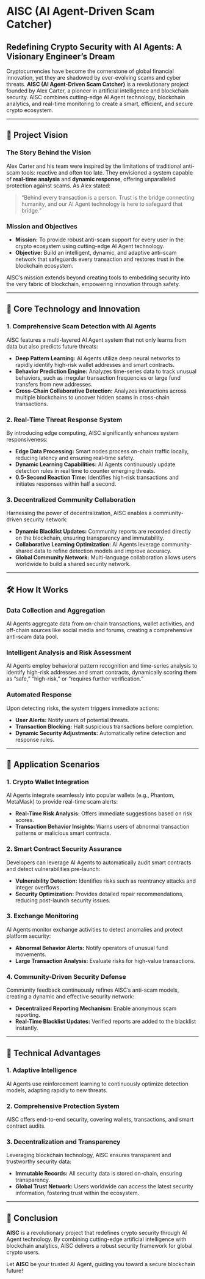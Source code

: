 # AISC (AI Agent-Driven Scam Catcher)

## Redefining Crypto Security with AI Agents: A Visionary Engineer’s Dream

Cryptocurrencies have become the cornerstone of global financial innovation, yet they are shadowed by ever-evolving scams and cyber threats. **AISC (AI Agent-Driven Scam Catcher)** is a revolutionary project founded by Alex Carter, a pioneer in artificial intelligence and blockchain security. AISC combines cutting-edge AI Agent technology, blockchain analytics, and real-time monitoring to create a smart, efficient, and secure crypto ecosystem.

---

## 🌟 Project Vision

### The Story Behind the Vision
Alex Carter and his team were inspired by the limitations of traditional anti-scam tools: reactive and often too late. They envisioned a system capable of **real-time analysis** and **dynamic response**, offering unparalleled protection against scams. As Alex stated:

> “Behind every transaction is a person. Trust is the bridge connecting humanity, and our AI Agent technology is here to safeguard that bridge.”

### Mission and Objectives
- **Mission:** To provide robust anti-scam support for every user in the crypto ecosystem using cutting-edge AI Agent technology.
- **Objective:** Build an intelligent, dynamic, and adaptive anti-scam network that safeguards every transaction and restores trust in the blockchain ecosystem.

AISC’s mission extends beyond creating tools to embedding security into the very fabric of blockchain, empowering innovation through safety.

---

## 🚀 Core Technology and Innovation

### 1. Comprehensive Scam Detection with AI Agents
AISC features a multi-layered AI Agent system that not only learns from data but also predicts future threats:
- **Deep Pattern Learning:** AI Agents utilize deep neural networks to rapidly identify high-risk wallet addresses and smart contracts.
- **Behavior Prediction Engine:** Analyzes time-series data to track unusual behaviors, such as irregular transaction frequencies or large fund transfers from new addresses.
- **Cross-Chain Collaborative Detection:** Analyzes interactions across multiple blockchains to uncover hidden scams in cross-chain transactions.

### 2. Real-Time Threat Response System
By introducing edge computing, AISC significantly enhances system responsiveness:
- **Edge Data Processing:** Smart nodes process on-chain traffic locally, reducing latency and ensuring real-time safety.
- **Dynamic Learning Capabilities:** AI Agents continuously update detection rules in real time to counter emerging threats.
- **0.5-Second Reaction Time:** Identifies high-risk transactions and initiates responses within half a second.

### 3. Decentralized Community Collaboration
Harnessing the power of decentralization, AISC enables a community-driven security network:
- **Dynamic Blacklist Updates:** Community reports are recorded directly on the blockchain, ensuring transparency and immutability.
- **Collaborative Learning Optimization:** AI Agents leverage community-shared data to refine detection models and improve accuracy.
- **Global Community Network:** Multi-language collaboration allows users worldwide to build a shared security network.

---

## 🛠️ How It Works

### Data Collection and Aggregation
AI Agents aggregate data from on-chain transactions, wallet activities, and off-chain sources like social media and forums, creating a comprehensive anti-scam data pool.

### Intelligent Analysis and Risk Assessment
AI Agents employ behavioral pattern recognition and time-series analysis to identify high-risk addresses and smart contracts, dynamically scoring them as “safe,” “high-risk,” or “requires further verification.”

### Automated Response
Upon detecting risks, the system triggers immediate actions:
- **User Alerts:** Notify users of potential threats.
- **Transaction Blocking:** Halt suspicious transactions before completion.
- **Dynamic Security Adjustments:** Automatically refine detection and response rules.

---

## 🎯 Application Scenarios

### 1. Crypto Wallet Integration
AI Agents integrate seamlessly into popular wallets (e.g., Phantom, MetaMask) to provide real-time scam alerts:
- **Real-Time Risk Analysis:** Offers immediate suggestions based on risk scores.
- **Transaction Behavior Insights:** Warns users of abnormal transaction patterns or malicious smart contracts.

### 2. Smart Contract Security Assurance
Developers can leverage AI Agents to automatically audit smart contracts and detect vulnerabilities pre-launch:
- **Vulnerability Detection:** Identifies risks such as reentrancy attacks and integer overflows.
- **Security Optimization:** Provides detailed repair recommendations, reducing post-launch security issues.

### 3. Exchange Monitoring
AI Agents monitor exchange activities to detect anomalies and protect platform security:
- **Abnormal Behavior Alerts:** Notify operators of unusual fund movements.
- **Large Transaction Analysis:** Evaluate risks for high-value transactions.

### 4. Community-Driven Security Defense
Community feedback continuously refines AISC’s anti-scam models, creating a dynamic and effective security network:
- **Decentralized Reporting Mechanism:** Enable anonymous scam reporting.
- **Real-Time Blacklist Updates:** Verified reports are added to the blacklist instantly.

---

## 🔑 Technical Advantages

### 1. Adaptive Intelligence
AI Agents use reinforcement learning to continuously optimize detection models, adapting rapidly to new threats.

### 2. Comprehensive Protection System
AISC offers end-to-end security, covering wallets, transactions, and smart contract audits.

### 3. Decentralization and Transparency
Leveraging blockchain technology, AISC ensures transparent and trustworthy security data:
- **Immutable Records:** All security data is stored on-chain, ensuring transparency.
- **Global Trust Network:** Users worldwide can access the latest security information, fostering trust within the ecosystem.

---

## 📜 Conclusion

**AISC** is a revolutionary project that redefines crypto security through AI Agent technology. By combining cutting-edge artificial intelligence with blockchain analytics, AISC delivers a robust security framework for global crypto users.

Let **AISC** be your trusted AI Agent, guiding you toward a secure blockchain future!

